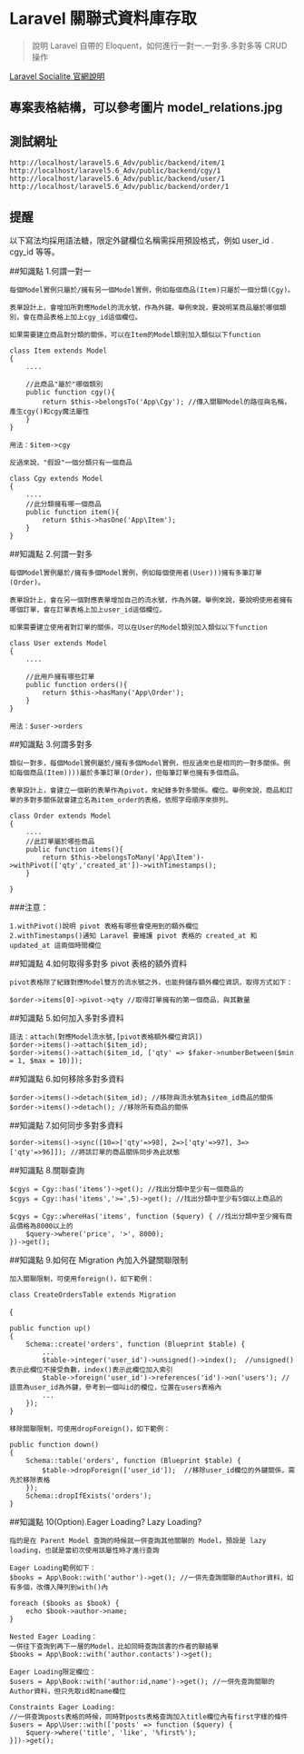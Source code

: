# Laravel 關聯式資料庫存取

> 說明 Laravel 自帶的 Eloquent，如何進行一對一.一對多.多對多等 CRUD 操作

[Laravel Socialite 官網說明](https://laravel.com/docs/5.5/eloquent-relationships)

## 專案表格結構，可以參考圖片 model_relations.jpg

## 測試網址

    http://localhost/laravel5.6_Adv/public/backend/item/1
    http://localhost/laravel5.6_Adv/public/backend/cgy/1
    http://localhost/laravel5.6_Adv/public/backend/user/1
    http://localhost/laravel5.6_Adv/public/backend/order/1

## 提醒

以下寫法均採用語法糖，限定外鍵欄位名稱需採用預設格式，例如 user_id . cgy_id 等等。

##知識點 1.何謂一對一

    每個Model實例只屬於/擁有另一個Model實例，例如每個商品(Item)只屬於一個分類(Cgy)。

    表單設計上，會增加所對應Model的流水號，作為外鍵。舉例來說，要說明某商品屬於哪個類別，會在商品表格上加上cgy_id這個欄位。

    如果需要建立商品對分類的關係，可以在Item的Model類別加入類似以下function

    class Item extends Model
    {
        ....

        //此商品"屬於"哪個類別
        public function cgy(){
            return $this->belongsTo('App\Cgy'); //傳入關聯Model的路徑與名稱，產生cgy()和cgy魔法屬性
        }
    }

    用法：$item->cgy

    反過來說，"假設"一個分類只有一個商品

    class Cgy extends Model
    {
        ....
        //此分類擁有哪一個商品
        public function item(){
            return $this->hasOne('App\Item');
        }
    }

##知識點 2.何謂一對多

    每個Model實例屬於/擁有多個Model實例，例如每個使用者(User)))擁有多筆訂單(Order)。

    表單設計上，會在另一個對應表單增加自己的流水號，作為外鍵。舉例來說，要說明使用者擁有哪個訂單，會在訂單表格上加上user_id這個欄位。

    如果需要建立使用者對訂單的關係，可以在User的Model類別加入類似以下function

    class User extends Model
    {
        ....

        //此用戶擁有哪些訂單
        public function orders(){
            return $this->hasMany('App\Order');
        }
    }

    用法：$user->orders

##知識點 3.何謂多對多

    類似一對多，每個Model實例屬於/擁有多個Model實例，但反過來也是相同的一對多關係。例如每個商品(Item))))屬於多筆訂單(Order)，但每筆訂單也擁有多個商品。

    表單設計上，會建立一個新的表單作為pivot，來紀錄多對多關係。欄位。舉例來說，商品和訂單的多對多關係就會建立名為item_order的表格，依照字母順序來排列。

    class Order extends Model
    {
        ....
        //此訂單屬於哪些商品
        public function items(){
            return $this->belongsToMany('App\Item')->withPivot(['qty','created_at'])->withTimestamps();
        }

    }

###注意：

    1.withPivot()說明 pivot 表格有哪些會使用到的額外欄位
    2.withTimestamps()通知 Laravel 要維護 pivot 表格的 created_at 和 updated_at 這兩個時間欄位

##知識點 4.如何取得多對多 pivot 表格的額外資料

    pivot表格除了紀錄對應Model雙方的流水號之外，也能夠儲存額外欄位資訊，取得方式如下：

    $order->items[0]->pivot->qty //取得訂單擁有的第一個商品，與其數量

##知識點 5.如何加入多對多資料

    語法：attach(對應Model流水號,[pivot表格額外欄位資訊])
    $order->items()->attach($item_id);
    $order->items()->attach($item_id, ['qty' => $faker->numberBetween($min = 1, $max = 10)]);

##知識點 6.如何移除多對多資料

    $order->items()->detach($item_id); //移除與流水號為$item_id商品的關係
    $order->items()->detach(); //移除所有商品的關係

##知識點 7.如何同步多對多資料

    $order->items()->sync([10=>['qty'=>98], 2=>['qty'=>97], 3=>['qty'=>96]]); //將該訂單的商品關係同步為此狀態

##知識點 8.關聯查詢

    $cgys = Cgy::has('items')->get(); //找出分類中至少有一個商品的
    $cgys = Cgy::has('items','>=',5)->get(); //找出分類中至少有5個以上商品的

    $cgys = Cgy::whereHas('items', function ($query) { //找出分類中至少擁有商品價格為8000以上的
        $query->where('price', '>', 8000);
    })->get();

##知識點 9.如何在 Migration 內加入外鍵關聯限制

    加入關聯限制，可使用foreign()，如下範例：

    class CreateOrdersTable extends Migration

{

    public function up()
    {
        Schema::create('orders', function (Blueprint $table) {
            ...
            $table->integer('user_id')->unsigned()->index();  //unsigned()表示此欄位不接受負數，index()表示此欄位加入索引
            $table->foreign('user_id')->references('id')->on('users'); //語意為user_id為外鍵，參考到一個叫id的欄位，位置在users表格內
            ...
        });
    }

    移除關聯限制，可使用dropForeign()，如下範例：

    public function down()
    {
        Schema::table('orders', function (Blueprint $table) {
            $table->dropForeign(['user_id']);  //移除user_id欄位的外鍵關係，需先於移除表格
        });
        Schema::dropIfExists('orders');
    }

##知識點 10(Option).Eager Loading? Lazy Loading?

    指的是在 Parent Model 查詢的時候就一併查詢其他關聯的 Model，預設是 lazy loading，也就是當初次使用該屬性時才進行查詢

    Eager Loading範例如下：
    $books = App\Book::with('author')->get(); //一併先查詢關聯的Author資料，如有多個，改傳入陣列到with()內

    foreach ($books as $book) {
        echo $book->author->name;
    }

    Nested Eager Loading：
    一併往下查詢到再下一層的Model，比如同時查詢該書的作者的聯絡單
    $books = App\Book::with('author.contacts')->get();

    Eager Loading限定欄位：
    $users = App\Book::with('author:id,name')->get(); //一併先查詢關聯的Author資料，但只先取id和name欄位

    Constraints Eager Loading:
    //一併查詢posts表格的時候，同時對posts表格查詢加入title欄位內有first字樣的條件
    $users = App\User::with(['posts' => function ($query) {
        $query->where('title', 'like', '%first%');
    }])->get();
